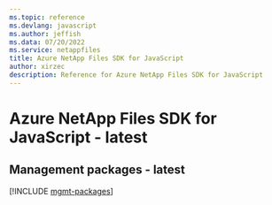 ```yaml
---
ms.topic: reference
ms.devlang: javascript
ms.author: jeffish
ms.data: 07/20/2022
ms.service: netappfiles
title: Azure NetApp Files SDK for JavaScript
author: xirzec
description: Reference for Azure NetApp Files SDK for JavaScript
---
```

# Azure NetApp Files SDK for JavaScript - latest

## Management packages - latest
[!INCLUDE [mgmt-packages](netapp-files-mgmt-index.md)]

